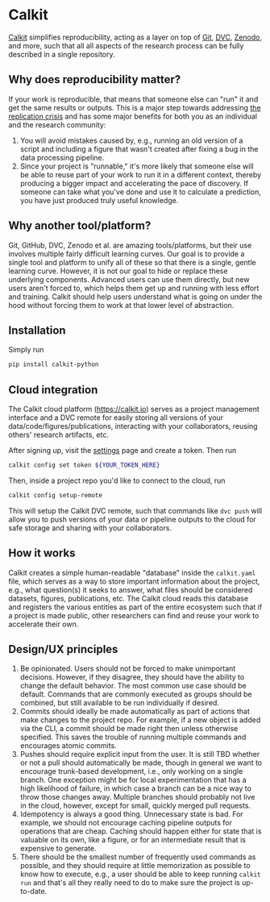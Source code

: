 # Calkit

[Calkit](https://calkit.io) simplifies reproducibility,
acting as a layer on top of
[Git](https://git-scm.com/), [DVC](https://dvc.org/),
[Zenodo](https://zenodo.org), and more,
such that all all aspects of the research process can be fully described in a
single repository.

## Why does reproducibility matter?

If your work is reproducible, that means that someone else can "run" it and
get the same results or outputs.
This is a major step towards addressing
[the replication crisis](https://en.wikipedia.org/wiki/Replication_crisis)
and has some major benefits for both you as an individual and the research
community:

1. You will avoid mistakes caused by, e.g., running an old version of a script
   and including a figure that wasn't created after fixing a bug in the data
   processing pipeline.
2. Since your project is "runnable," it's more likely that someone else will be
   able to reuse part of your work to run it in a different context, thereby
   producing a bigger impact and accelerating the pace of discovery.
   If someone can take what you've done and use it to calculate a
   prediction, you have just produced truly useful knowledge.

## Why another tool/platform?

Git, GitHub, DVC, Zenodo et al. are amazing tools/platforms, but their
use involves multiple fairly difficult learning curves.
Our goal is to provide a single tool and platform to unify all of these so
that there is a single, gentle learning curve.
However, it is not our goal to hide or replace these underlying components.
Advanced users can use them directly, but new users aren't forced to, which
helps them get up and running with less effort and training.
Calkit should help users understand what is going on under the hood without
forcing them to work at that lower level of abstraction.

## Installation

Simply run

```sh
pip install calkit-python
```

## Cloud integration

The Calkit cloud platform (https://calkit.io) serves as a project
management interface and a DVC remote for easily storing all versions of your
data/code/figures/publications, interacting with your collaborators,
reusing others' research artifacts, etc.

After signing up, visit the [settings](https://calkit.io/settings) page
and create a token.
Then run

```sh
calkit config set token ${YOUR_TOKEN_HERE}
```

Then, inside a project repo you'd like to connect to the cloud, run

```sh
calkit config setup-remote
```

This will setup the Calkit DVC remote, such that commands like `dvc push` will
allow you to push versions of your data or pipeline outputs to the cloud
for safe storage and sharing with your collaborators.

## How it works

Calkit creates a simple human-readable "database" inside the `calkit.yaml`
file, which serves as a way to store important information about the project,
e.g., what question(s) it seeks to answer,
what files should be considered datasets, figures, publications, etc.
The Calkit cloud reads this database and registers the various entities
as part of the entire ecosystem such that if a project is made public,
other researchers can find and reuse your work to accelerate their own.

## Design/UX principles

1. Be opinionated. Users should not be forced to make unimportant decisions.
   However, if they disagree, they should have the ability to change the
   default behavior. The most common use case should be default.
   Commands that are commonly executed as groups should be combined, but
   still available to be run individually if desired.
1. Commits should ideally be made automatically as part of actions that make
   changes to the project repo. For
   example, if a new object is added via the CLI, a commit should be made
   right then unless otherwise specified. This saves the trouble of running
   multiple commands and encourages atomic commits.
1. Pushes should require explicit input from the user.
   It is still TBD whether or not a pull should automatically be
   made, though in general we want to encourage trunk-based development, i.e.,
   only working on a single branch. One exception might be for local
   experimentation that has a high likelihood of failure, in which case a
   branch can be a nice way to throw those changes away.
   Multiple branches should probably not live in the cloud, however, except
   for small, quickly merged pull requests.
1. Idempotency is always a good thing. Unnecessary state is bad. For example,
   we should not encourage caching pipeline outputs for operations that are
   cheap. Caching should happen either for state that is valuable on its
   own, like a figure, or for an intermediate result that is expensive to
   generate.
1. There should be the smallest number of
   frequently used commands as possible, and they should require at little
   memorization as possible to know how to execute, e.g., a user should be
   able to keep running `calkit run` and that's all they really need to do
   to make sure the project is up-to-date.
